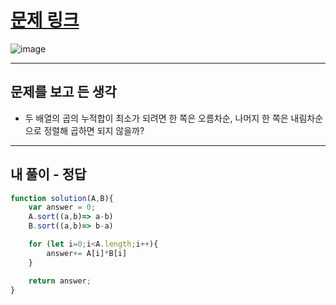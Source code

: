 # [문제 링크](https://school.programmers.co.kr/learn/courses/30/lessons/12941)
![image](https://github.com/user-attachments/assets/cad57b3e-de77-45ac-b1e5-9d53c61f9e51)

---
## 문제를 보고 든 생각
- 두 배열의 곱의 누적합이 최소가 되려면 한 쪽은 오름차순, 나머지 한 쪽은 내림차순으로 정렬해 곱하면 되지 않을까?

---
## 내 풀이 - 정답
```javascript
function solution(A,B){
    var answer = 0;
    A.sort((a,b)=> a-b)
    B.sort((a,b)=> b-a)

    for (let i=0;i<A.length;i++){
        answer+= A[i]*B[i]
    }

    return answer;
}
```
